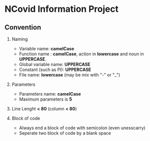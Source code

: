 # NCovid Information Project
## Convention
1. Naming
   * Variable name: **camelCase**
   * Function name : **camelCase**, action in **lowercase** and noun in **UPPERCASE**.
   * Global variable name: **UPPERCASE**
   * Constant (such as PI): **UPPERCASE**
   * File name: **lowercase**  (may be mix with "-" or "_")

2. Parameters
   * Parameters name: **camelCase**
   * Maximum parameters is **5**
3. Line Lenght **< 80** (column **< 80**)
4. Block of code
   * Always end a block of code with semicolon (even unesscarry)
   * Seperate two block of code by a blank space
